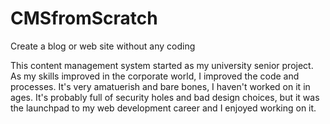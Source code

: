 # CMSfromScratch
Create a blog or web site without any coding

This content management system started as my university senior project. As my skills improved in the corporate world, I improved the code and processes. It's very amatuerish and bare bones, I haven't worked on it in ages. It's probably full of security holes and bad design choices, but it was the launchpad to my web development career and I enjoyed working on it.
